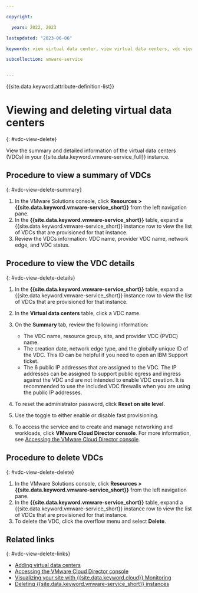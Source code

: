 ```yaml
---

copyright:

  years: 2022, 2023

lastupdated: "2023-06-06"

keywords: view virtual data center, view virtual data centers, vdc view, delete vdc, virtual data center delete

subcollection: vmware-service


---
```


{{site.data.keyword.attribute-definition-list}}

# Viewing and deleting virtual data centers
{: #vdc-view-delete}

View the summary and detailed information of the virtual data centers (VDCs) in your {{site.data.keyword.vmware-service_full}} instance.

## Procedure to view a summary of VDCs
{: #vdc-view-delete-summary}

1. In the VMware Solutions console, click **Resources > {{site.data.keyword.vmware-service_short}}** from the left navigation pane.
2. In the **{{site.data.keyword.vmware-service_short}}** table, expand a {{site.data.keyword.vmware-service_short}} instance row to view the list of VDCs that are provisioned for that instance.
3. Review the VDCs information: VDC name, provider VDC name, network edge, and VDC status.

## Procedure to view the VDC details
{: #vdc-view-delete-details}

1. In the **{{site.data.keyword.vmware-service_short}}** table, expand a {{site.data.keyword.vmware-service_short}} instance row to view the list of VDCs that are provisioned for that instance.
2. In the **Virtual data centers** table, click a VDC name.
3. On the **Summary** tab, review the following information:

   * The VDC name, resource group, site, and provider VDC (PVDC) name.
   * The creation date, network edge type, and the globally unique ID of the VDC. This ID can be helpful if you need to open an IBM Support ticket.
   * The 6 public IP addresses that are assigned to the VDC. The IP addresses can be assigned to support public egress and ingress against the VDC and are not intended to enable VDC creation. It is recommended to use the included VDC firewalls when you are using the public IP addresses.

4. To reset the administrator password, click **Reset on site level**.
5. Use the toggle to either enable or disable fast provisioning.
6. To access the service and to create and manage networking and workloads, click **VMware Cloud Director console**. For more information, see [Accessing the VMware Cloud Director console](/docs/vmware-service?topic=vmware-service-accessing-vcd-console).

## Procedure to delete VDCs
{: #vdc-view-delete-delete}

1. In the VMware Solutions console, click **Resources > {{site.data.keyword.vmware-service_short}}** from the left navigation pane.
2. In the **{{site.data.keyword.vmware-service_short}}** table, expand a {{site.data.keyword.vmware-service_short}} instance row to view the list of VDCs that are provisioned for that instance.
3. To delete the VDC, click the overflow menu and select **Delete**.

## Related links
{: #vdc-view-delete-links}

* [Adding virtual data centers](/docs/vmware-service?topic=vmware-service-vdc-adding)
* [Accessing the VMware Cloud Director console](/docs/vmware-service?topic=vmware-service-accessing-vcd-console)
* [Visualizing your site with {{site.data.keyword.cloud}} Monitoring](/docs/vmware-service?topic=vmware-service-single-tenant-monitoring)
* [Deleting {{site.data.keyword.vmware-service_short}} instances](/docs/vmware-service?topic=vmware-service-tenant-deleting)
